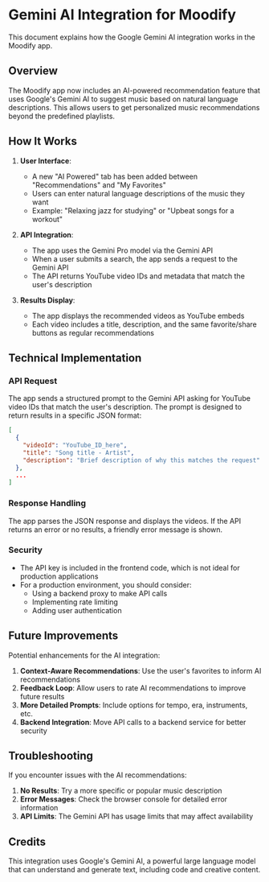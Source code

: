 # Gemini AI Integration for Moodify

This document explains how the Google Gemini AI integration works in the Moodify app.

## Overview

The Moodify app now includes an AI-powered recommendation feature that uses Google's Gemini AI to suggest music based on natural language descriptions. This allows users to get personalized music recommendations beyond the predefined playlists.

## How It Works

1. **User Interface**:
   - A new "AI Powered" tab has been added between "Recommendations" and "My Favorites"
   - Users can enter natural language descriptions of the music they want
   - Example: "Relaxing jazz for studying" or "Upbeat songs for a workout"

2. **API Integration**:
   - The app uses the Gemini Pro model via the Gemini API
   - When a user submits a search, the app sends a request to the Gemini API
   - The API returns YouTube video IDs and metadata that match the user's description

3. **Results Display**:
   - The app displays the recommended videos as YouTube embeds
   - Each video includes a title, description, and the same favorite/share buttons as regular recommendations

## Technical Implementation

### API Request

The app sends a structured prompt to the Gemini API asking for YouTube video IDs that match the user's description. The prompt is designed to return results in a specific JSON format:

```json
[
  {
    "videoId": "YouTube_ID_here",
    "title": "Song title - Artist",
    "description": "Brief description of why this matches the request"
  },
  ...
]
```

### Response Handling

The app parses the JSON response and displays the videos. If the API returns an error or no results, a friendly error message is shown.

### Security

- The API key is included in the frontend code, which is not ideal for production applications
- For a production environment, you should consider:
  - Using a backend proxy to make API calls
  - Implementing rate limiting
  - Adding user authentication

## Future Improvements

Potential enhancements for the AI integration:

1. **Context-Aware Recommendations**: Use the user's favorites to inform AI recommendations
2. **Feedback Loop**: Allow users to rate AI recommendations to improve future results
3. **More Detailed Prompts**: Include options for tempo, era, instruments, etc.
4. **Backend Integration**: Move API calls to a backend service for better security

## Troubleshooting

If you encounter issues with the AI recommendations:

1. **No Results**: Try a more specific or popular music description
2. **Error Messages**: Check the browser console for detailed error information
3. **API Limits**: The Gemini API has usage limits that may affect availability

## Credits

This integration uses Google's Gemini AI, a powerful large language model that can understand and generate text, including code and creative content.
